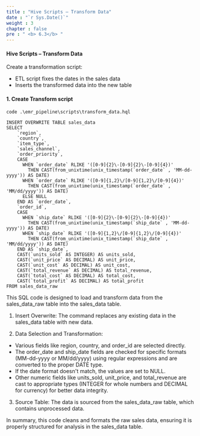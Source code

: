 ```yaml
---
title : "Hive Scripts – Transform Data"
date : "`r Sys.Date()`"
weight : 3
chapter : false
pre : " <b> 6.3</b> "
---
```

#### Hive Scripts – Transform Data
Create a transformation script:
+ ETL script fixes the dates in the sales data
+ Inserts the transformed data into the new table
#### 1. Create Transform script
````
code .\emr_pipeline\scripts\transform_data.hql
````

````
INSERT OVERWRITE TABLE sales_data
SELECT
    `region`,
    `country`,
    `item_type`,
    `sales_channel`,
    `order_priority`,
    CASE
      WHEN `order_date` RLIKE '([0-9]{2}\-[0-9]{2}\-[0-9]{4})'
        THEN CAST(from_unixtime(unix_timestamp(`order_date` , 'MM-dd-yyyy')) AS DATE)
      WHEN `order_date` RLIKE '([0-9]{1,2}\/[0-9]{1,2}\/[0-9]{4})'
        THEN CAST(from_unixtime(unix_timestamp(`order_date` , 'MM/dd/yyyy')) AS DATE)
      ELSE NULL
    END AS `order_date`,
    `order_id`,
    CASE
      WHEN `ship_date` RLIKE '([0-9]{2}\-[0-9]{2}\-[0-9]{4})'
        THEN CAST(from_unixtime(unix_timestamp(`ship_date` , 'MM-dd-yyyy')) AS DATE)
      WHEN `ship_date` RLIKE '([0-9]{1,2}\/[0-9]{1,2}\/[0-9]{4})'
        THEN CAST(from_unixtime(unix_timestamp(`ship_date` , 'MM/dd/yyyy')) AS DATE)
    END AS `ship_date`,
    CAST(`units_sold` AS INTEGER) AS units_sold,
    CAST(`unit_price` AS DECIMAL) AS unit_price,
    CAST(`unit_cost` AS DECIMAL) AS unit_cost,
    CAST(`total_revenue` AS DECIMAL) AS total_revenue,
    CAST(`total_cost` AS DECIMAL) AS total_cost,
    CAST(`total_profit` AS DECIMAL) AS total_profit 
FROM sales_data_raw
````
This SQL code is designed to load and transform data from the sales_data_raw table into the sales_data table.

1.	Insert Overwrite: The command replaces any existing data in the sales_data table with new data.

2.	Data Selection and Transformation:
- Various fields like region, country, and order_id are selected directly.
- The order_date and ship_date fields are checked for specific formats (MM-dd-yyyy or MM/dd/yyyy) using regular expressions and are converted to the proper DATE type.
- If the date format doesn't match, the values are set to NULL.
- Other numeric fields like units_sold, unit_price, and total_revenue are cast to appropriate types (INTEGER for whole numbers and DECIMAL for currency) for better data integrity.

3.	Source Table: The data is sourced from the sales_data_raw table, which contains unprocessed data.

In summary, this code cleans and formats the raw sales data, ensuring it is properly structured for analysis in the sales_data table.



